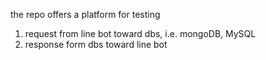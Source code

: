 the repo offers a platform for testing
1. request from line bot toward dbs, i.e. mongoDB, MySQL
2. response form dbs toward line bot
